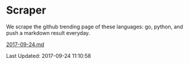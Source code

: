 # Scraper

We scrape the github trending page of these languages: go, python, and push a markdown result everyday.

[2017-09-24.md](https://github.com/borays/Scraper/blob/master/2017-09-24.md)

Last Updated: 2017-09-24 11:10:58